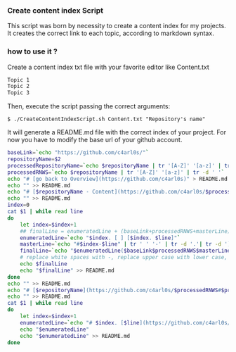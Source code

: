 ### Create content index Script

This script was born by necessity to create a content index for my projects. It creates the correct link to each topic, according to markdown syntax.

### how to use it ?

Create a content index txt file with your favorite editor like Content.txt

```txt
Topic 1
Topic 2
Topic 3
```

Then, execute the script passing the correct arguments:

```console
$ ./CreateContentIndexScript.sh Content.txt "Repository's name"
```

It will generate a README.md file with the correct index of your project. For now you have to modify the base url of your github account.

```bash
baseLink=`echo "https://github.com/c4arl0s/"`
repositoryName=$2
processedRepositoryName=`echo $repositoryName | tr '[A-Z]' '[a-z]' | tr ' ' '-'`
processedRNWS=`echo $repositoryName | tr '[A-Z]' '[a-z]' | tr -d ' '`
echo "# [go back to Overview](https://github.com/c4arl0s)" > README.md
echo "" >> README.md
echo "# [$repositoryName - Content](https://github.com/c4arl0s/$processedRNWS#go-back-to-overview)" >> README.md
echo "" >> README.md
index=0
cat $1 | while read line
do 
    let index=$index+1
    ## finalLine = enumeratedLine + (baseLink+processedRNWS+masterLine)
    enumeratedLine=`echo "$index. [ ] [$index. $line]"`
    masterLine=`echo "#$index-$line" | tr ' ' '-' | tr -d '.'| tr -d ']()'  | tr -d '[' | tr -d ':' | tr -d '\47' | tr -d '>' | tr -d ',' | tr -d '/' | tr -d '\46' | tr -d '$' | tr -d ';' | tr -d '|' | tr -d '\302' | tr -d '\251' | tr -d '\303' | tr -d '\140' | tr -d '’' | tr -d '?' | tr -d '!'| tr -d '%' | tr -d '@'`
    finalLine=`echo "$enumeratedLine($baseLink$processedRNWS$masterLine)"`
    # replace white spaces with -, replace upper case with lower case, remove ('), \47 is the octal value of it (')
    echo $finalLine
    echo "$finalLine" >> README.md
done
echo "" >> README.md
echo "# [$repositoryName](https://github.com/c4arl0s/$processedRNWS#$processedRepositoryName---content)" >> README.md
echo "" >> README.md
cat $1 | while read line
do 
    let index=$index+1
    enumeratedLine=`echo "# $index. [$line](https://github.com/c4arl0s/$processedRNWS#$processedRepositoryName---content)"` 
    echo "$enumeratedLine"
    echo "$enumeratedLine" >> README.md
done
```
